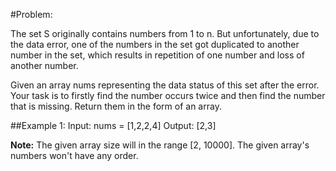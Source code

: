 #Problem:

The set S originally contains numbers from 1 to n. But unfortunately, due to the data error, one of the numbers in the set got duplicated to another number in the set, which results in repetition of one number and loss of another number.

Given an array nums representing the data status of this set after the error. Your task is to firstly find the number occurs twice and then find the number that is missing. Return them in the form of an array.

##Example 1:
	Input: nums = [1,2,2,4]
	Output: [2,3]

**Note:**
The given array size will in the range [2, 10000].
The given array's numbers won't have any order.